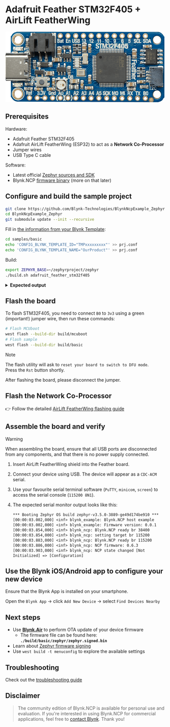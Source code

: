 
# Adafruit Feather STM32F405 + AirLift FeatherWing

![main board](../../images/Adafruit-Feather-STM32F405.png)

## Prerequisites

Hardware:

- Adafruit Feather STM32F405
- Adafruit AirLift FeatherWing (ESP32) to act as a **Network Co-Processor**
- Jumper wires
- USB Type C cable

Software:

- Latest official [Zephyr sources and SDK][zephyr_sdk]
- Blynk.NCP [firmware binary][blynk_ncp_binary] (more on that later)

## Configure and build the sample project

```sh
git clone https://github.com/Blynk-Technologies/BlynkNcpExample_Zephyr
cd BlynkNcpExample_Zephyr
git submodule update --init --recursive
```

Fill in [the information from your Blynk Template](https://bit.ly/BlynkInject):

```sh
cd samples/basic
echo 'CONFIG_BLYNK_TEMPLATE_ID="TMPxxxxxxxxx"' >> prj.conf
echo 'CONFIG_BLYNK_TEMPLATE_NAME="OurProduct"' >> prj.conf
```

Build:

```sh
export ZEPHYR_BASE=~/zephyrproject/zephyr
./build.sh adafruit_feather_stm32f405
```

<details><summary><b>Expected output</b></summary>

```log
...
...
[173/174] Linking C executable zephyr/zephyr.elf
Memory region         Used Size  Region Size  %age Used
           FLASH:       63144 B     389760 B     16.20%
             RAM:         23 KB       128 KB     17.97%
             CCM:          0 GB        64 KB      0.00%
        IDT_LIST:          0 GB         2 KB      0.00%
Generating files from build/basic/zephyr/zephyr.elf for board: adafruit_feather_stm32f405
image.py: sign the payload
image.py: sign the payload
image.py: sign the payload
image.py: sign the payload
[174/174] cd ....../build/basic/zephyr/zephyr.elf
[11/16] Performing build step for 'mcuboot'
[1/273] Preparing syscall dependency handling

[3/273] Generating include/generated/version.h
-- Zephyr version: 3.5.99 (/home/user/zephyrproject/zephyr), build: zephyr-v3.5.0-3889-ge49d174be910
[272/273] Linking C executable zephyr/zephyr.elf
Memory region         Used Size  Region Size  %age Used
           FLASH:       31942 B        64 KB     48.74%
             RAM:       18304 B       128 KB     13.96%
             CCM:          0 GB        64 KB      0.00%
        IDT_LIST:          0 GB         2 KB      0.00%
Generating files from build/mcuboot/zephyr/zephyr.elf for board: adafruit_feather_stm32f405
[273/273] cd ....../build/mcuboot/zephyr/zephyr.elf
[16/16] Completed 'mcuboot'
```

</details>

## Flash the board

To flash STM32F405, you need to connect `B0` to `3v3` using a green (important!) jumper wire, then run these commands:

```sh
# Flash MCUboot
west flash --build-dir build/mcuboot
# Flash sample
west flash --build-dir build/basic
```

> [!NOTE]
> The flash utility will ask to `reset your board to switch to DFU mode`.  
> Press the `Rst` button shortly.

After flashing the board, please disconnect the jumper.

## Flash the Network Co-Processor

👉 Follow the detailed [AirLift FeatherWing flashing guide](../../flashing_ncp/Adafruit_AirLift_FeatherWing.md)

## Assemble the board and verify

> [!WARNING]
> When assembling the board, ensure that all USB ports are disconnected from any components, and that there is no power supply connected.

1. Insert AirLift FeatherWing shield into the Feather board.
2. Connect your device using USB. The device will appear as a `CDC-ACM` serial.
3. Use your favourite serial terminal software (`PuTTY`, `minicom`, `screen`) to access the serial console (`115200 8N1`).
4. The expected serial monitor output looks like this:

    ```log
    *** Booting Zephyr OS build zephyr-v3.5.0-3889-ge49d174be910 ***
    [00:00:03.002,000] <inf> blynk_example: Blynk.NCP host example
    [00:00:03.002,000] <inf> blynk_example: Firmware version: 0.0.1
    [00:00:03.854,000] <inf> blynk_ncp: Blynk.NCP ready br 38400
    [00:00:03.854,000] <inf> blynk_ncp: setting target br 115200
    [00:00:03.883,000] <inf> blynk_ncp: Blynk.NCP ready br 115200
    [00:00:03.886,000] <inf> blynk_ncp: NCP firmware: 0.6.3
    [00:00:03.903,000] <inf> blynk_ncp: NCP state changed [Not Initialized] => [Configuration]
    ```

## Use the Blynk iOS/Android app to configure your new device

Ensure that the Blynk App is installed on your smartphone.

Open the `Blynk App` -> click `Add New Device` -> select `Find Devices Nearby`


## Next steps

- Use [**Blynk.Air**](https://docs.blynk.io/en/blynk.console/blynk.air) to perform OTA update of your device firmware
  - The firmware file can be found here: **`./build/basic/zephyr/zephyr.signed.bin`**
- Learn about [Zephyr firmware signing](https://docs.zephyrproject.org/latest/develop/west/sign.html)
- Use `west build -t menuconfig` to explore the available settings

## Troubleshooting

Check out the [troubleshooting guide](../../Troubleshooting.md)

## Disclaimer

> The community edition of Blynk.NCP is available for personal use and evaluation.
If you're interested in using Blynk.NCP for commercial applications, feel free to [contact Blynk][blynk_sales]. Thank you!

[zephyr_sdk]: https://docs.zephyrproject.org/latest/develop/getting_started/index.html
[blynk_ncp_binary]: https://docs.blynk.io/en/blynk.ncp/supported-connectivity-modules
[blynk_sales]: https://blynk.io/en/contact-us-business


